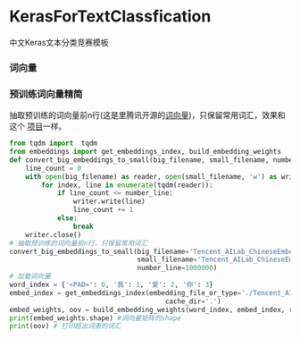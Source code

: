 # KerasForTextClassfication
中文Keras文本分类竞赛模板

### 词向量
### 预训练词向量精简 
抽取预训练的词向量前n行(这是里腾讯开源的[词向量](https://ai.tencent.com/ailab/nlp/en/data/Tencent_AILab_ChineseEmbedding.tar.gz))，只保留常用词汇，效果和这个 [项目](https://github.com/cliuxinxin/TX-WORD2VEC-SMALL)一样。
```python
from tqdm import  tqdm
from embeddings import get_embeddings_index, build_embedding_weights
def convert_big_embeddings_to_small(big_filename, small_filename, number_line=500000):
    line_count = 0
    with open(big_filename) as reader, open(small_filename, 'w') as writer:
        for index, line in enumerate(tqdm(reader)):
            if line_count <= number_line:
                writer.write(line)
                line_count += 1
            else:
                break
    writer.close()
# 抽取预训练的词向量前n行，只保留常用词汇
convert_big_embeddings_to_small(big_filename='Tencent_AILab_ChineseEmbedding.txt',
                                small_filename='Tencent_AILab_ChineseEmbedding_1000000.txt',
                                number_line=1000000)
# 加载词向量
word_index = {'<PAD>': 0, '我': 1, '爱': 2, '你': 3}
embed_index = get_embeddings_index(embedding_file_or_type='./Tencent_AILab_ChineseEmbedding_500000.txt',
                                       cache_dir='.')
embed_weights, oov = build_embedding_weights(word_index, embed_index, return_oov=True)
print(embed_weights.shape) #词向量矩阵的shape
print(oov) # 打印超出词表的词汇
```